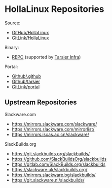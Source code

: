# HollaLinux Repositories

Source:

- [GitHub/HollaLinux](https://github.com/hollalinux)
- [GitLink/HollaLinux](https://gitlink.org.cn/hollalinux)

Binary:
- [REPO](https://repo.tarsier-infra.com/Slackware-RISC-V/)
(supported by [Tarsier Infra](https://github.com/isrc-cas/tarsier-infra))

Portal:
- [Github/.github](https://github.com/hollalinux/.github.git)
- [Github/tarsier](https://github.com/isrc-cas/tarsier-slkrv.git)
- [GitLink/portal](https://gitlink.org.cn/hollalinux/hollalinux-portal.git)


## Upstream Repositories

Slackware.com
- https://mirrors.slackware.com/slackware/
- https://mirrors.slackware.com/mirrorlist/
- https://mirrors.iscas.ac.cn/slackware/

SlackBuilds.org
- https://git.slackbuilds.org/slackbuilds/
- https://github.com/SlackBuildsOrg/slackbuilds
- https://gitlab.com/SlackBuilds.org/slackbuilds
- https://slackware.uk/slackbuilds.org/
- https://mirrors.slackware.bg/slackbuilds/
- https://git.slackware.nl/slackbuilds/
